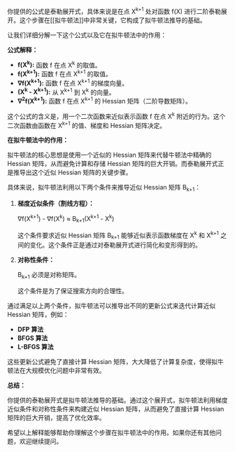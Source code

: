 你提供的公式是泰勒展开式，具体来说是在点 X<sup>k+1</sup> 处对函数 f(X) 进行二阶泰勒展开。这个步骤在[[拟牛顿法]]中非常关键，它构成了拟牛顿法推导的基础。

让我们详细分解一下这个公式以及它在拟牛顿法中的作用：

**公式解释：**

- **f(X<sup>k</sup>):** 函数 f 在点 X<sup>k</sup> 的取值。
- **f(X<sup>k+1</sup>):** 函数 f 在点 X<sup>k+1</sup> 的取值。
- **∇f(X<sup>k+1</sup>):** 函数 f 在点 X<sup>k+1</sup> 的梯度向量。
- **(X<sup>k</sup> - X<sup>k+1</sup>):** 从 X<sup>k+1</sup> 到 X<sup>k</sup> 的向量。
- **∇<sup>2</sup>f(X<sup>k+1</sup>):** 函数 f 在点 X<sup>k+1</sup> 的 Hessian 矩阵（二阶导数矩阵）。

这个公式的含义是，用一个二次函数来近似表示函数 f 在点 X<sup>k</sup> 附近的行为。这个二次函数由函数在 X<sup>k+1</sup> 的值、梯度和 Hessian 矩阵决定。

**在拟牛顿法中的作用：**

拟牛顿法的核心思想是使用一个近似的 Hessian 矩阵来代替牛顿法中精确的 Hessian 矩阵，从而避免计算和存储 Hessian 矩阵的巨大开销。而泰勒展开式正是推导出这个近似 Hessian 矩阵的关键步骤。

具体来说，拟牛顿法利用以下两个条件来推导近似 Hessian 矩阵 B<sub>k+1</sub>：

1. **梯度近似条件（割线方程）：**
    
    ∇f(X<sup>k+1</sup>) - ∇f(X<sup>k</sup>) ≈ B<sub>k+1</sub>(X<sup>k+1</sup> - X<sup>k</sup>)
    
    这个条件要求近似 Hessian 矩阵 B<sub>k+1</sub> 能够近似表示函数梯度在 X<sup>k</sup> 和 X<sup>k+1</sup> 之间的变化。这个条件正是通过对泰勒展开式进行简化和变形得到的。
    
2. **对称性条件：**
    
    B<sub>k+1</sub> 必须是对称矩阵。
    
    这个条件是为了保证搜索方向的合理性。
    

通过满足以上两个条件，拟牛顿法可以推导出不同的更新公式来迭代计算近似 Hessian 矩阵，例如：

- **DFP 算法**
- **BFGS 算法**
- **L-BFGS 算法**

这些更新公式避免了直接计算 Hessian 矩阵，大大降低了计算复杂度，使得拟牛顿法在大规模优化问题中非常有效。

**总结：**

你提供的泰勒展开式是拟牛顿法推导的基础。通过这个展开式，拟牛顿法利用梯度近似条件和对称性条件来构建近似 Hessian 矩阵，从而避免了直接计算 Hessian 矩阵的巨大开销，提高了优化效率。

希望以上解释能够帮助你理解这个步骤在拟牛顿法中的作用。如果你还有其他问题，欢迎继续提问。